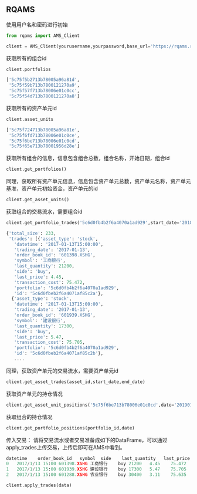 ## RQAMS ##
使用用户名和密码进行初始
```python
from rqams import AMS_Client

client = AMS_Client(yourusername,yourpassword,base_url='https://rqams.ricequant.com')
```
获取所有的组合id
```python
client.portfolios
```
```python
['5c75f5b2713b78005a96a81d',
 '5c75f59b713b7800121270a9',
 '5c75f57f713b78006e01c0cc',
 '5c75f54d713b7800121270a8']
```
获取所有的资产单元id
```python
client.asset_units
```
```python
['5c75f724713b78005a96a81e',
 '5c75f6fd713b78006e01c0ce',
 '5c75f6be713b78006e01c0cd',
 '5c75f65e713b78001956d28e']
```
获取所有组合的信息，信息包含组合总数，组合名称，开始日期，组合id
```python
client.get_portfolios()
```
同理，获取所有资产单元信息，信息包含资产单元总数，资产单元名称，资产单元基准，资产单元初始资金，资产单元的id
```python
client.get_asset_units()
```
获取组合的交易流水，需要组合id
```python
client.get_portfolio_trades('5c6d0fb4b2f6a4070a1ad929',start_date='20180101',end_date='20190201')
```
```python
{'total_size': 233,
 'trades': [{'asset_type': 'stock',
   'datetime': '2017-01-13T15:00:00',
   'trading_date': '2017-01-13',
   'order_book_id': '601398.XSHG',
   'symbol': '工商银行',
   'last_quantity': 21200,
   'side': 'buy',
   'last_price': 4.45,
   'transaction_cost': 75.472,
   'portfolio': '5c6d0fb4b2f6a4070a1ad929',
   'id': '5c6d0fbeb2f6a4071af85c2a'},
  {'asset_type': 'stock',
   'datetime': '2017-01-13T15:00:00',
   'trading_date': '2017-01-13',
   'order_book_id': '601939.XSHG',
   'symbol': '建设银行',
   'last_quantity': 17300,
   'side': 'buy',
   'last_price': 5.47,
   'transaction_cost': 75.705,
   'portfolio': '5c6d0fb4b2f6a4070a1ad929',
   'id': '5c6d0fbeb2f6a4071af85c2b'},
   ....
```
同理，获取资产单元的交易流水，需要资产单元id
```python
client.get_asset_trades(asset_id,start_date,end_date)
```
获取资产单元的持仓情况
```python
client.get_asset_unit_positions('5c75f6be713b78006e01c0cd',date='20190101')
```
获取组合的持仓情况
```python
client.get_portfolio_positions(portfolio_id,date)
```
传入交易：
请将交易流水或者交易准备成如下的DataFrame，可以通过apply_trades上传交易，上传后即可在AMS中看到。
```python
datetime	order_book_id	symbol	side	last_quantity	last_price	transaction_cost
0	2017/1/13 15:00	601398.XSHG	工商银行	buy	21200	4.45	75.472
1	2017/1/13 15:00	601939.XSHG	建设银行	buy	17300	5.47	75.705
2	2017/1/13 15:00	601288.XSHG	农业银行	buy	30400	3.11	75.635
```
```python
client.apply_trades(data)
```

